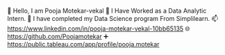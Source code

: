 👋 Hello, I am Pooja Motekar-vekal
💼 I Have Worked as a Data Analytic Intern.
🌱 I have completed my Data Science program From Simplilearn.
📫 https://www.linkedin.com/in/pooja-motekar-vekal-10bb65135
🌐 https://github.com/Poojamotekar
➕ https://public.tableau.com/app/profile/pooja.motekar
